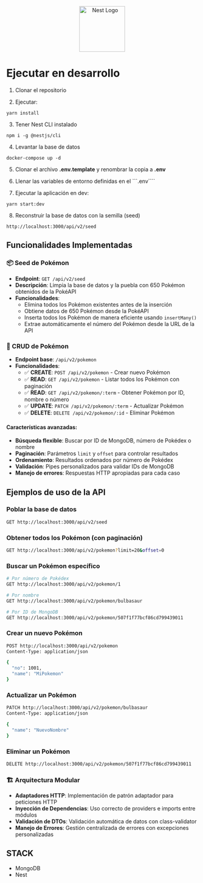<p align="center">
  <a href="http://nestjs.com/" target="blank"><img src="https://nestjs.com/img/logo-small.svg" width="120" alt="Nest Logo" /></a>
</p>

# Ejecutar en desarrollo

1. Clonar el repositorio

2. Ejecutar:

```
yarn install
```

3. Tener Nest CLI instalado

```
npm i -g @nestjs/cli
```

4. Levantar la base de datos

```
docker-compose up -d
```

5. Clonar el archivo **.env.template** y renombrar la copia a **.env**

6. Llenar las variables de entorno definidas en el ```.env````

7. Ejecutar la aplicación en dev:

```
yarn start:dev
```

8. Reconstruir la base de datos con la semilla (seed)

```
http://localhost:3000/api/v2/seed
```

## Funcionalidades Implementadas

### 📦 Seed de Pokémon

- **Endpoint**: `GET /api/v2/seed`
- **Descripción**: Limpia la base de datos y la puebla con 650 Pokémon obtenidos de la PokéAPI
- **Funcionalidades**:
  - Elimina todos los Pokémon existentes antes de la inserción
  - Obtiene datos de 650 Pokémon desde la PokéAPI
  - Inserta todos los Pokémon de manera eficiente usando `insertMany()`
  - Extrae automáticamente el número del Pokémon desde la URL de la API

### 🎯 CRUD de Pokémon

- **Endpoint base**: `/api/v2/pokemon`
- **Funcionalidades**:
  - ✅ **CREATE**: `POST /api/v2/pokemon` - Crear nuevo Pokémon
  - ✅ **READ**: `GET /api/v2/pokemon` - Listar todos los Pokémon con paginación
  - ✅ **READ**: `GET /api/v2/pokemon/:term` - Obtener Pokémon por ID, nombre o número
  - ✅ **UPDATE**: `PATCH /api/v2/pokemon/:term` - Actualizar Pokémon
  - ✅ **DELETE**: `DELETE /api/v2/pokemon/:id` - Eliminar Pokémon

#### Características avanzadas:

- **Búsqueda flexible**: Buscar por ID de MongoDB, número de Pokédex o nombre
- **Paginación**: Parámetros `limit` y `offset` para controlar resultados
- **Ordenamiento**: Resultados ordenados por número de Pokédex
- **Validación**: Pipes personalizados para validar IDs de MongoDB
- **Manejo de errores**: Respuestas HTTP apropiadas para cada caso

## Ejemplos de uso de la API

### Poblar la base de datos

```bash
GET http://localhost:3000/api/v2/seed
```

### Obtener todos los Pokémon (con paginación)

```bash
GET http://localhost:3000/api/v2/pokemon?limit=20&offset=0
```

### Buscar un Pokémon específico

```bash
# Por número de Pokédex
GET http://localhost:3000/api/v2/pokemon/1

# Por nombre
GET http://localhost:3000/api/v2/pokemon/bulbasaur

# Por ID de MongoDB
GET http://localhost:3000/api/v2/pokemon/507f1f77bcf86cd799439011
```

### Crear un nuevo Pokémon

```bash
POST http://localhost:3000/api/v2/pokemon
Content-Type: application/json

{
  "no": 1001,
  "name": "MiPokemon"
}
```

### Actualizar un Pokémon

```bash
PATCH http://localhost:3000/api/v2/pokemon/bulbasaur
Content-Type: application/json

{
  "name": "NuevoNombre"
}
```

### Eliminar un Pokémon

```bash
DELETE http://localhost:3000/api/v2/pokemon/507f1f77bcf86cd799439011
```

### 🏗️ Arquitectura Modular

- **Adaptadores HTTP**: Implementación de patrón adaptador para peticiones HTTP
- **Inyección de Dependencias**: Uso correcto de providers e imports entre módulos
- **Validación de DTOs**: Validación automática de datos con class-validator
- **Manejo de Errores**: Gestión centralizada de errores con excepciones personalizadas

## STACK

- MongoDB
- Nest
